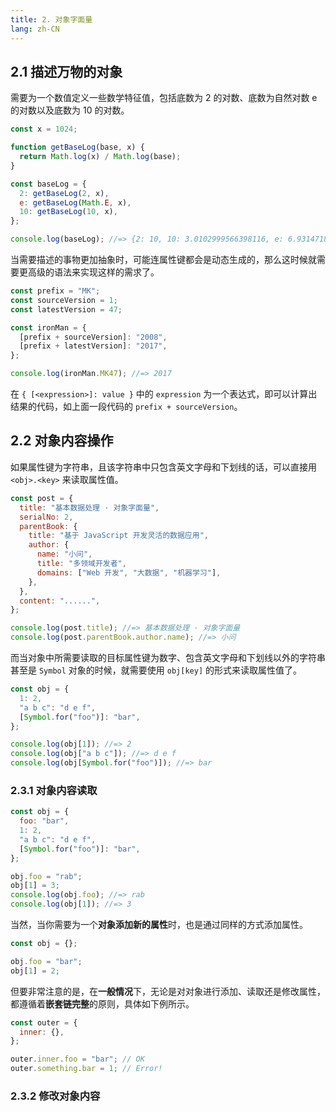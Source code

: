 ```yaml
---
title: 2. 对象字面量
lang: zh-CN
---
```


## 2.1 描述万物的对象

需要为一个数值定义一些数学特征值，包括底数为 2 的对数、底数为自然对数 e 的对数以及底数为 10 的对数。

```js
const x = 1024;

function getBaseLog(base, x) {
  return Math.log(x) / Math.log(base);
}

const baseLog = {
  2: getBaseLog(2, x),
  e: getBaseLog(Math.E, x),
  10: getBaseLog(10, x),
};

console.log(baseLog); //=> {2: 10, 10: 3.0102999566398116, e: 6.931471805599453}
```

当需要描述的事物更加抽象时，可能连属性键都会是动态生成的，那么这时候就需要更高级的语法来实现这样的需求了。

```js
const prefix = "MK";
const sourceVersion = 1;
const latestVersion = 47;

const ironMan = {
  [prefix + sourceVersion]: "2008",
  [prefix + latestVersion]: "2017",
};

console.log(ironMan.MK47); //=> 2017
```

在 `{ [<expression>]: value }` 中的 `expression` 为一个表达式，即可以计算出结果的代码，如上面一段代码的 `prefix + sourceVersion`。

## 2.2 对象内容操作

如果属性键为字符串，且该字符串中只包含英文字母和下划线的话，可以直接用 `<obj>.<key>` 来读取属性值。

```js
const post = {
  title: "基本数据处理 · 对象字面量",
  serialNo: 2,
  parentBook: {
    title: "基于 JavaScript 开发灵活的数据应用",
    author: {
      name: "小问",
      title: "多领域开发者",
      domains: ["Web 开发", "大数据", "机器学习"],
    },
  },
  content: "......",
};

console.log(post.title); //=> 基本数据处理 · 对象字面量
console.log(post.parentBook.author.name); //=> 小问
```

而当对象中所需要读取的目标属性键为数字、包含英文字母和下划线以外的字符串甚至是 `Symbol` 对象的时候，就需要使用 `obj[key]` 的形式来读取属性值了。

```js
const obj = {
  1: 2,
  "a b c": "d e f",
  [Symbol.for("foo")]: "bar",
};

console.log(obj[1]); //=> 2
console.log(obj["a b c"]); //=> d e f
console.log(obj[Symbol.for("foo")]); //=> bar
```

### 2.3.1 对象内容读取

```js
const obj = {
  foo: "bar",
  1: 2,
  "a b c": "d e f",
  [Symbol.for("foo")]: "bar",
};

obj.foo = "rab";
obj[1] = 3;
console.log(obj.foo); //=> rab
console.log(obj[1]); //=> 3
```

当然，当你需要为一个**对象添加新的属性**时，也是通过同样的方式添加属性。

```js
const obj = {};

obj.foo = "bar";
obj[1] = 2;
```

但要非常注意的是，在**一般情况**下，无论是对对象进行添加、读取还是修改属性，都遵循着**嵌套链完整**的原则，具体如下例所示。

```js
const outer = {
  inner: {},
};

outer.inner.foo = "bar"; // OK
outer.something.bar = 1; // Error!
```

### 2.3.2 修改对象内容
